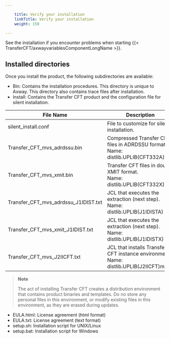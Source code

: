 ```yaml
---

    title: Verify your installation
    linkTitle: Verify your installation
    weight: 150

---
```

See the installation if you encounter problems when starting {{< TransferCFT/axwayvariablesComponentLongName  >}}.

## Installed directories

Once you install the product, the following subdirectories are available:

- Bin: Contains the installation procedures. This directory is unique to Axway. This directory also contains trace files after installation.
- Install: Contains the Transfer CFT product and the configuration file for silent installation.


| File Name  | Description  |
| --- | --- |
| silent_install.conf  | File to customize for silent installation.  |
| Transfer_CFT_mvs_adrdssu.bin  | Compressed Transfer CFT files in ADRDSSU format. Name: distlib.UPLIB(CFT332A) |
| Transfer_CFT_mvs_xmit.bin  | Transfer CFT files in double XMIT format.<br/> Name: distlib.UPLIB(CFT332X) |
| Transfer_CFT_mvs_adrdssu_J1IDIST.txt  | JCL that executes the extraction (next step).<br/> Name: distlib.UPLIB(J1IDISTA) |
| Transfer_CFT_mvs_xmit_J1IDIST.txt  | JCL that executes the extraction (next step).<br/> Name: distlib.UPLIB(J1IDISTX) |
| Transfer_CFT_mvs_J2IICFT.txt  | JCL that installs Transfer CFT instance environment.<br/> Name: distlib.UPLIB(J2IICFT)mode |


> **Note**
>
> The act of installing Transfer CFT creates a distribution environment that contains product binaries and templates. Do no store any personal files in this environment, or modify existing files in this environment, as they are erased during updates.

- EULA.html: License agreement (html format)
- EULA.txt: License agreement (text format)
- setup.sh: Installation script for UNIX/Linux
- setup.bat: Installation script for Windows
